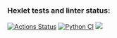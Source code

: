 ### Hexlet tests and linter status:
[![Actions Status](https://github.com/Sophia-Filimonova/python-project-52/workflows/hexlet-check/badge.svg)](https://github.com/Sophia-Filimonova/python-project-52/actions)
[![Python CI](https://github.com/Sophia-Filimonova/python-project-52/actions/workflows/pyci.yml/badge.svg)](https://github.com/Sophia-Filimonova/python-project-52/actions/workflows/pyci.yml)
<a href="https://codeclimate.com/github/Sophia-Filimonova/python-project-52/maintainability"><img src="https://api.codeclimate.com/v1/badges/312e63d1641201a3cd70/maintainability" /></a>
